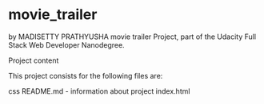 # movie_trailer

by MADISETTY PRATHYUSHA 
movie trailer Project, part of the Udacity Full Stack Web Developer Nanodegree.

Project content

This project consists for the following files are:

css
README.md - information about project
index.html
